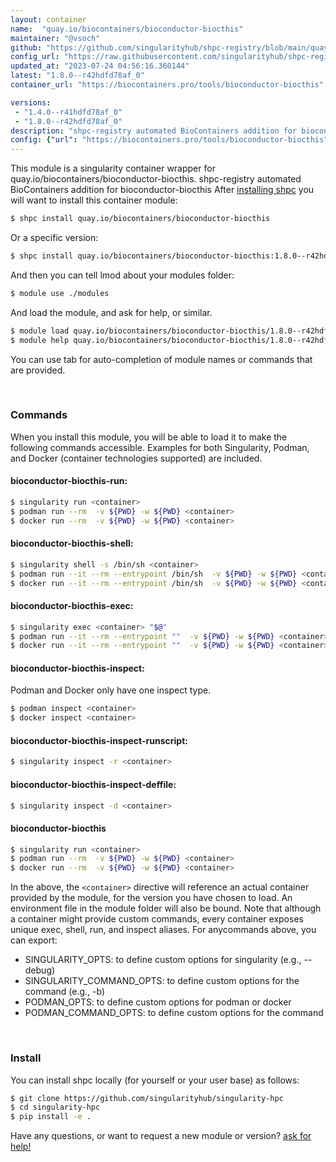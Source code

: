 ```yaml
---
layout: container
name:  "quay.io/biocontainers/bioconductor-biocthis"
maintainer: "@vsoch"
github: "https://github.com/singularityhub/shpc-registry/blob/main/quay.io/biocontainers/bioconductor-biocthis/container.yaml"
config_url: "https://raw.githubusercontent.com/singularityhub/shpc-registry/main/quay.io/biocontainers/bioconductor-biocthis/container.yaml"
updated_at: "2023-07-24 04:56:16.360144"
latest: "1.8.0--r42hdfd78af_0"
container_url: "https://biocontainers.pro/tools/bioconductor-biocthis"

versions:
 - "1.4.0--r41hdfd78af_0"
 - "1.8.0--r42hdfd78af_0"
description: "shpc-registry automated BioContainers addition for bioconductor-biocthis"
config: {"url": "https://biocontainers.pro/tools/bioconductor-biocthis", "maintainer": "@vsoch", "description": "shpc-registry automated BioContainers addition for bioconductor-biocthis", "latest": {"1.8.0--r42hdfd78af_0": "sha256:5c96c2db6946a0955f86a5e1890444233438605766baac513ce70af90179134c"}, "tags": {"1.4.0--r41hdfd78af_0": "sha256:2e6c6cd3faa0e5bd40c8a38b62f69278b9102a46f453dad4d7e0d94ccc6d8322", "1.8.0--r42hdfd78af_0": "sha256:5c96c2db6946a0955f86a5e1890444233438605766baac513ce70af90179134c"}, "docker": "quay.io/biocontainers/bioconductor-biocthis"}
---
```


This module is a singularity container wrapper for quay.io/biocontainers/bioconductor-biocthis.
shpc-registry automated BioContainers addition for bioconductor-biocthis
After [installing shpc](#install) you will want to install this container module:


```bash
$ shpc install quay.io/biocontainers/bioconductor-biocthis
```

Or a specific version:

```bash
$ shpc install quay.io/biocontainers/bioconductor-biocthis:1.8.0--r42hdfd78af_0
```

And then you can tell lmod about your modules folder:

```bash
$ module use ./modules
```

And load the module, and ask for help, or similar.

```bash
$ module load quay.io/biocontainers/bioconductor-biocthis/1.8.0--r42hdfd78af_0
$ module help quay.io/biocontainers/bioconductor-biocthis/1.8.0--r42hdfd78af_0
```

You can use tab for auto-completion of module names or commands that are provided.

<br>

### Commands

When you install this module, you will be able to load it to make the following commands accessible.
Examples for both Singularity, Podman, and Docker (container technologies supported) are included.

#### bioconductor-biocthis-run:

```bash
$ singularity run <container>
$ podman run --rm  -v ${PWD} -w ${PWD} <container>
$ docker run --rm  -v ${PWD} -w ${PWD} <container>
```

#### bioconductor-biocthis-shell:

```bash
$ singularity shell -s /bin/sh <container>
$ podman run --it --rm --entrypoint /bin/sh  -v ${PWD} -w ${PWD} <container>
$ docker run --it --rm --entrypoint /bin/sh  -v ${PWD} -w ${PWD} <container>
```

#### bioconductor-biocthis-exec:

```bash
$ singularity exec <container> "$@"
$ podman run --it --rm --entrypoint ""  -v ${PWD} -w ${PWD} <container> "$@"
$ docker run --it --rm --entrypoint ""  -v ${PWD} -w ${PWD} <container> "$@"
```

#### bioconductor-biocthis-inspect:

Podman and Docker only have one inspect type.

```bash
$ podman inspect <container>
$ docker inspect <container>
```

#### bioconductor-biocthis-inspect-runscript:

```bash
$ singularity inspect -r <container>
```

#### bioconductor-biocthis-inspect-deffile:

```bash
$ singularity inspect -d <container>
```



#### bioconductor-biocthis

```bash
$ singularity run <container>
$ podman run --rm  -v ${PWD} -w ${PWD} <container>
$ docker run --rm  -v ${PWD} -w ${PWD} <container>
```


In the above, the `<container>` directive will reference an actual container provided
by the module, for the version you have chosen to load. An environment file in the
module folder will also be bound. Note that although a container
might provide custom commands, every container exposes unique exec, shell, run, and
inspect aliases. For anycommands above, you can export:

 - SINGULARITY_OPTS: to define custom options for singularity (e.g., --debug)
 - SINGULARITY_COMMAND_OPTS: to define custom options for the command (e.g., -b)
 - PODMAN_OPTS: to define custom options for podman or docker
 - PODMAN_COMMAND_OPTS: to define custom options for the command

<br>

### Install

You can install shpc locally (for yourself or your user base) as follows:

```bash
$ git clone https://github.com/singularityhub/singularity-hpc
$ cd singularity-hpc
$ pip install -e .
```

Have any questions, or want to request a new module or version? [ask for help!](https://github.com/singularityhub/singularity-hpc/issues)